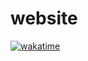 # website
[![wakatime](https://wakatime.com/badge/github/NXVZBGBFBEN/website.svg)](https://wakatime.com/badge/github/NXVZBGBFBEN/website)
